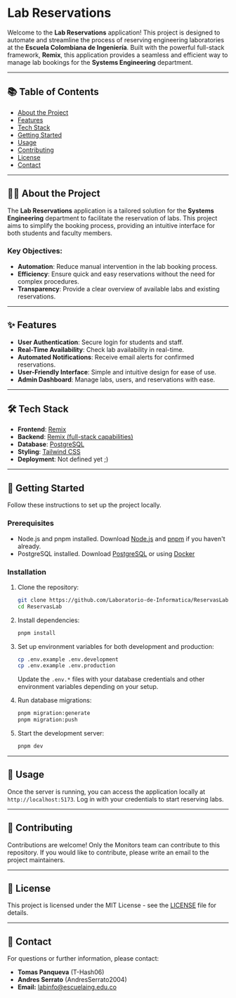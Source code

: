 # Lab Reservations

Welcome to the **Lab Reservations** application! This project is designed to automate and streamline the process of reserving engineering laboratories at the **Escuela Colombiana de Ingeniería**. Built with the powerful full-stack framework, **Remix**, this application provides a seamless and efficient way to manage lab bookings for the **Systems Engineering** department.

---

## 📚 Table of Contents

- [About the Project](#about-the-project)
- [Features](#features)
- [Tech Stack](#tech-stack)
- [Getting Started](#getting-started)
- [Usage](#usage)
- [Contributing](#contributing)
- [License](#license)
- [Contact](#contact)

---

## 🧑‍💻 About the Project

The **Lab Reservations** application is a tailored solution for the **Systems Engineering** department to facilitate the reservation of labs. This project aims to simplify the booking process, providing an intuitive interface for both students and faculty members.

### Key Objectives:
- **Automation**: Reduce manual intervention in the lab booking process.
- **Efficiency**: Ensure quick and easy reservations without the need for complex procedures.
- **Transparency**: Provide a clear overview of available labs and existing reservations.

---

## ✨ Features

- **User Authentication**: Secure login for students and staff.
- **Real-Time Availability**: Check lab availability in real-time.
- **Automated Notifications**: Receive email alerts for confirmed reservations.
- **User-Friendly Interface**: Simple and intuitive design for ease of use.
- **Admin Dashboard**: Manage labs, users, and reservations with ease.

---

## 🛠️ Tech Stack

- **Frontend**: [Remix](https://remix.run/)
- **Backend**: [Remix (full-stack capabilities)](https://remix.run/)
- **Database**: [PostgreSQL](https://www.postgresql.org/)
- **Styling**: [Tailwind CSS](https://tailwindcss.com/)
- **Deployment**: Not defined yet ;)

---

## 🚀 Getting Started

Follow these instructions to set up the project locally.

### Prerequisites

- Node.js and pnpm installed. Download [Node.js](https://nodejs.org/) and [pnpm](https://pnpm.io/installation) if you haven't already.
- PostgreSQL installed. Download [PostgreSQL](https://www.postgresql.org/download/) or using [Docker](https://hub.docker.com/_/postgres)

### Installation

1. Clone the repository:
   ```bash
   git clone https://github.com/Laboratorio-de-Informatica/ReservasLab
   cd ReservasLab
   ```

2. Install dependencies:
   ```bash
   pnpm install
   ```

3. Set up environment variables for both development and production:
   ```bash
   cp .env.example .env.development
   cp .env.example .env.production
   ```
   Update the `.env.*` files with your database credentials and other environment variables depending on your setup.

4. Run database migrations:
   ```bash
   pnpm migration:generate
   pnpm migration:push
   ```

5. Start the development server:
   ```bash
   pnpm dev
   ```

---

## 📖 Usage

Once the server is running, you can access the application locally at `http://localhost:5173`. Log in with your credentials to start reserving labs.

---

## 🤝 Contributing

Contributions are welcome! Only the Monitors team can contribute to this repository. If you would like to contribute, please write an email to the project maintainers.

---

## 📄 License

This project is licensed under the MIT License - see the [LICENSE](LICENSE) file for details.

---

## 📧 Contact

For questions or further information, please contact:

- **Tomas Panqueva** (T-Hash06)
- **Andres Serrato** (AndresSerrato2004)
- **Email:** [labinfo@escuelaing.edu.co](mailto:labinfo@escuelaing.edu.co)
